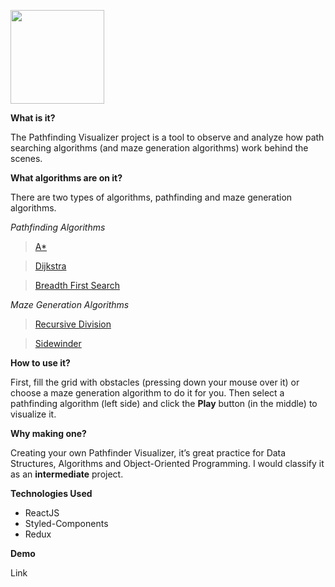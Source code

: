 <img src='https://firebasestorage.googleapis.com/v0/b/avgguido.appspot.com/o/como_hice_un_visualizador_de_algoritmos_con_javascript%2Fpath_logo.png?alt=media&token=3a823ffe-acfc-4fee-bbef-6a6c0d8019fb'
width="150px" text-align="left" />

**What is it?**

The Pathfinding Visualizer project is a tool to observe and analyze how path searching algorithms (and maze generation algorithms) work behind the scenes.

**What algorithms are on it?**

There are two types of algorithms, pathfinding and maze generation algorithms.

_Pathfinding Algorithms_

> [A\*](https://en.wikipedia.org/wiki/A*_search_algorithm)

> [Dijkstra](https://es.wikipedia.org/wiki/Algoritmo_de_Dijkstra)

> [Breadth First Search](https://en.wikipedia.org/wiki/Breadth-first_search)

_Maze Generation Algorithms_

> [Recursive Division](http://weblog.jamisbuck.org/2011/1/12/maze-generation-recursive-division-algorithm)

> [Sidewinder](https://weblog.jamisbuck.org/2011/2/3/maze-generation-sidewinder-algorithm)

**How to use it?**

First, fill the grid with obstacles (pressing down your mouse over it) or choose a maze generation algorithm to do it for you. Then select a pathfinding algorithm (left side) and click the **Play** button (in the middle) to visualize it.

**Why making one?**

Creating your own Pathfinder Visualizer, it’s great practice for Data Structures, Algorithms and Object-Oriented Programming. I would classify it as an **intermediate** project.

**Technologies Used**

- ReactJS
- Styled-Components
- Redux

**Demo**

Link
